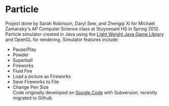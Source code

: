 Particle
========

Project done by Sarah Robinson, Daryl Sew, and Zhengqi Xi for Michael Zamansky's AP Computer Science class at Stuyvesant HS in Spring 2012. Particle simulator created in Java using the [Light Weight Java Game Library](http://www.lwjgl.org/) and OpenGL for rendering. Simulator features include:  
* Pause/Play
* Powder
* Superball
* Fireworks
* Fluid Fire
* Load a picture as Fireworks
* Save Fireworks to File
* Change Pen Size  
Code originally developed on [Google Code](`http://code.google.com/p/ml2x-z-src/source/browse/#svn%2Ftrunk%2Fprojects%2Ffinal%2F6%2Frobinsewxi%2Frobinsewxi%2Fsrc%2FMain) with Subversion, recently migrated to Github.
